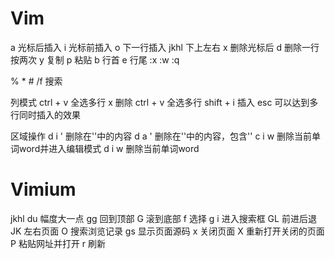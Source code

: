 # Vim

a 光标后插入
i 光标前插入
o 下一行插入
jkhl 下上左右
x 删除光标后
d 删除一行 按两次
y 复制
p 粘贴
b 行首
e 行尾
:x
:w
:q

% * #
/f 搜索

列模式
ctrl + v 全选多行 x 删除
ctrl + v 全选多行 shift + i 插入 esc 可以达到多行同时插入的效果

区域操作
d i ' 删除在''中的内容
d a ' 删除在''中的内容，包含'' 
c i w 删除当前单词word并进入编辑模式
d i w 删除当前单词word


# Vimium 

jkhl
du 幅度大一点
gg 回到顶部
G 滚到底部
f 选择
g i 进入搜索框
GL 前进后退
JK 左右页面
O 搜索浏览记录
gs 显示页面源码
x 关闭页面
X 重新打开关闭的页面
P 粘贴网址并打开
r 刷新

